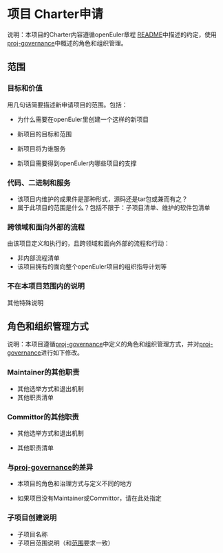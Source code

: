 # 项目 Charter申请


说明：本项目的Charter内容遵循openEuler章程 [README]()中描述的约定，使用[proj-governance]()中概述的角色和组织管理。



## 范围

### 目标和价值

用几句话简要描述新申请项目的范围。包括：

 - 为什么需要在openEuler里创建一个这样的新项目

 - 新项目的目标和范围

 - 新项目将为谁服务

 - 新项目需要得到openEuler内哪些项目的支撑

   

 ### 代码、二进制和服务

 - 该项目内维护的成果件是那种形式，源码还是tar包或兼而有之？
 - 属于此项目的范围是什么？包括不限于：子项目清单、维护的软件包清单

 ### 跨领域和面向外部的流程

 由该项目定义和执行的，且跨领域和面向外部的流程和行动：

 - 非内部流程清单
 - 该项目拥有的面向整个openEuler项目的组织指导计划等

### 不在本项目范围内的说明

其他特殊说明





## 角色和组织管理方式


说明：本项目遵循[proj-governance]()中定义的角色和组织管理方式，并对[proj-governance]()进行如下修改。

### Maintainer的其他职责

- 其他选举方式和退出机制
- 其他职责清单

### Committor的其他职责

- 其他选举方式和退出机制

- 其他职责清单

  

### 与[proj-governance]()的差异

- 本项目的角色和治理方式与定义不同的地方

- 如果项目没有Maintainer或Committor，请在此处指定

  

### 子项目创建说明

- 子项目名称
- 子项目范围说明（和[范围]()要求一致）